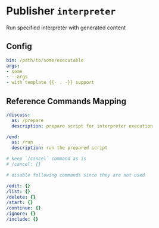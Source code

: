 # Publisher `interpreter`

Run specified interpreter with generated content

## Config

```yaml
bin: /path/to/some/executable
args:
- some
- --args
- with template {{- . -}} support
```

## Reference Commands Mapping

```yaml
/discuss:
  as: /prepare
  description: prepare script for interpreter execution

/end:
  as: /run
  description: run the prepared script

# keep `/cancel` command as is
# /cancel: {}

# disable following commands since they are not used

/edit: {}
/list: {}
/delete: {}
/start: {}
/continue: {}
/ignore: {}
/include: {}
```
